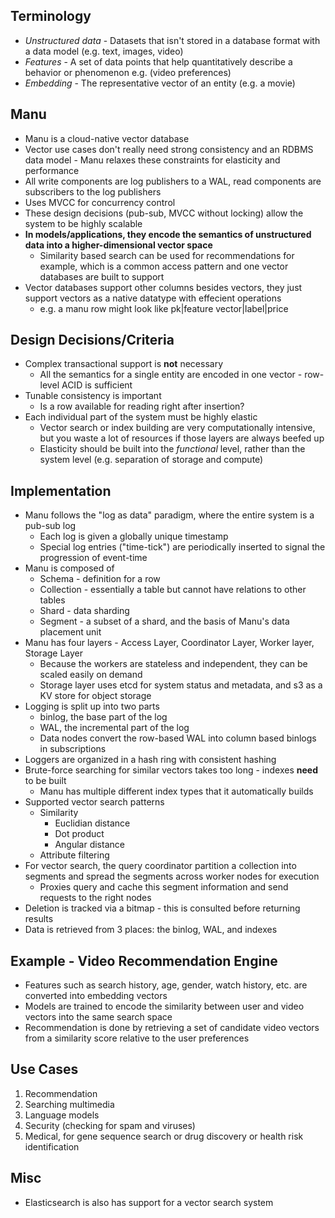 ## Terminology 

- *Unstructured data* - Datasets that isn't stored in a database format with a data model (e.g. text, images, video)
- *Features* - A set of data points that help quantitatively describe a behavior or phenomenon e.g. (video preferences)
- *Embedding* - The representative vector of an entity (e.g. a movie)

## Manu

- Manu is a cloud-native vector database
- Vector use cases don't really need strong consistency and an RDBMS data model - Manu relaxes these constraints for elasticity and performance
- All write components are log publishers to a WAL, read components are subscribers to the log publishers
- Uses MVCC for concurrency control 
- These design decisions (pub-sub, MVCC without locking) allow the system to be highly scalable
- **In models/applications, they encode the semantics of unstructured data into a higher-dimensional vector space**
    - Similarity based search can be used for recommendations for example, which is a common access pattern and one vector databases are built to support 
- Vector databases support other columns besides vectors, they just support vectors as a native datatype with effecient operations
  - e.g. a manu row might look like pk|feature vector|label|price

## Design Decisions/Criteria

- Complex transactional support is **not** necessary
    - All the semantics for a single entity are encoded in one vector - row-level ACID is sufficient 
- Tunable consistency is important 
  - Is a row available for reading right after insertion?
- Each individual part of the system must be highly elastic
  - Vector search or index building are very computationally intensive, but you waste a lot of resources if those layers are always beefed up
  - Elasticity should be built into the *functional* level, rather than the system level (e.g. separation of storage and compute)

## Implementation

- Manu follows the "log as data" paradigm, where the entire system is a pub-sub log 
  - Each log is given a globally unique timestamp
  - Special log entries ("time-tick") are periodically inserted to signal the progression of event-time
- Manu is composed of 
  - Schema - definition for a row
  - Collection - essentially a table but cannot have relations to other tables
  - Shard - data sharding
  - Segment - a subset of a shard, and the basis of Manu's data placement unit
- Manu has four layers - Access Layer, Coordinator Layer, Worker layer, Storage Layer
  - Because the workers are stateless and independent, they can be scaled easily on demand
  - Storage layer uses etcd for system status and metadata, and s3 as a KV store for object storage
- Logging is split up into two parts
  - binlog, the base part of the log
  - WAL, the incremental part of the log
  - Data nodes convert the row-based WAL into column based binlogs in subscriptions
- Loggers are organized in a hash ring with consistent hashing 
- Brute-force searching for similar vectors takes too long - indexes **need** to be built
  - Manu has multiple different index types that it automatically builds
- Supported vector search patterns
  - Similarity
    - Euclidian distance
    - Dot product
    - Angular distance
  - Attribute filtering 
- For vector search, the query coordinator partition a collection into segments and spread the segments across worker nodes for execution
  - Proxies query and cache this segment information and send requests to the right nodes
- Deletion is tracked via a bitmap - this is consulted before returning results
- Data is retrieved from 3 places: the binlog, WAL, and indexes 

## Example - Video Recommendation Engine

- Features such as search history, age, gender, watch history, etc. are converted into embedding vectors
- Models are trained to encode the similarity between user and video vectors into the same search space
- Recommendation is done by retrieving a set of candidate video vectors from a similarity score relative to the user preferences

## Use Cases

1. Recommendation
2. Searching multimedia 
3. Language models 
4. Security (checking for spam and viruses)
5. Medical, for gene sequence search or drug discovery or health risk identification 


## Misc

- Elasticsearch is also has support for a vector search system 